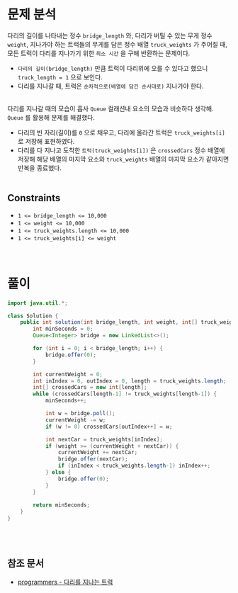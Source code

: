 # 문제 분석
다리의 길이를 나타내는 정수 `bridge_length` 와, 다리가 버틸 수 있는 무게 정수 `weight`, 지나가야 하는 트럭들의 무게를 담은 정수 배열 `truck_weights` 가 주어질 때, 모든 트럭이 다리를 지나가기 위한 `최소 시간` 을 구해 반환하는 문제이다.
- `다리의 길이(bridge_length)` 만큼 트럭이 다리위에 오를 수 있다고 했으니 `truck_length = 1` 으로 보인다.
- 다리를 지나갈 때, 트럭은 `순차적으로(배열에 담긴 순서대로)` 지나가야 한다.
<br/><br/>

다리를 지나갈 때의 모습이 흡사 `Queue` 컬래션내 요소의 모습과 비슷하다 생각해. `Queue` 를 활용해 문제를 해결했다.
- 다리의 빈 자리(길이)를 `0` 으로 채우고, 다리에 올라간 트럭은 `truck_weights[i]` 로 저장해 표현하였다.
- 다리를 다 지나고 도착한 `트럭(truck_weights[i])` 은 `crossedCars` 정수 배열에 저장해 해당 배열의 마지막 요소와 `truck_weights` 배열의 마지막 요소가 같아지면 반복을 종료했다.
<br/><br/>

## Constraints
- `1 <= bridge_length <= 10,000`
- `1 <= weight <= 10,000`
- `1 <= truck_weights.length <= 10,000`
- `1 <= truck_weights[i] <= weight`
<br/><br/><br/>

# 풀이
```java
import java.util.*;

class Solution {
    public int solution(int bridge_length, int weight, int[] truck_weights) {
        int minSeconds = 0;
        Queue<Integer> bridge = new LinkedList<>();

        for (int i = 0; i < bridge_length; i++) {
            bridge.offer(0);
        }

        int currentWeight = 0;
        int inIndex = 0, outIndex = 0, length = truck_weights.length;
        int[] crossedCars = new int[length];
        while (crossedCars[length-1] != truck_weights[length-1]) {
            minSeconds++;

            int w = bridge.poll();
            currentWeight -= w;
            if (w != 0) crossedCars[outIndex++] = w;

            int nextCar = truck_weights[inIndex];
            if (weight >= (currentWeight + nextCar)) {
                currentWeight += nextCar;
                bridge.offer(nextCar);
                if (inIndex < truck_weights.length-1) inIndex++;
            } else {
                bridge.offer(0);
            }
        }
        
        return minSeconds;
    }
}
```
<br/><br/>

## 참조 문서
- [programmers - 다리를 지나는 트럭](https://school.programmers.co.kr/learn/courses/30/lessons/42583)